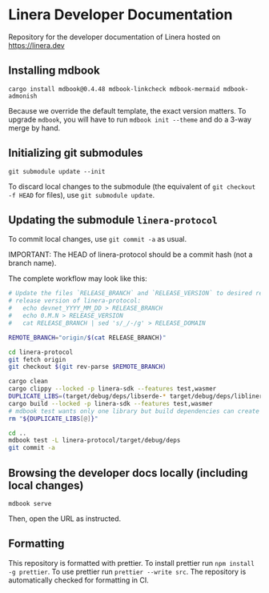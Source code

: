 # Linera Developer Documentation

Repository for the developer documentation of Linera hosted on https://linera.dev

## Installing mdbook

```
cargo install mdbook@0.4.48 mdbook-linkcheck mdbook-mermaid mdbook-admonish
```

Because we override the default template, the exact version matters. To upgrade `mdbook`,
you will have to run `mdbook init --theme` and do a 3-way merge by hand.

## Initializing git submodules

```
git submodule update --init
```

To discard local changes to the submodule (the equivalent of `git checkout -f HEAD` for
files), use `git submodule update`.

## Updating the submodule `linera-protocol`

To commit local changes, use `git commit -a` as usual.

IMPORTANT: The HEAD of linera-protocol should be a commit hash (not a branch name).

The complete workflow may look like this:

```bash
# Update the files `RELEASE_BRANCH` and `RELEASE_VERSION` to desired release branch and
# release version of linera-protocol:
#   echo devnet_YYYY_MM_DD > RELEASE_BRANCH
#   echo 0.M.N > RELEASE_VERSION
#   cat RELEASE_BRANCH | sed 's/_/-/g' > RELEASE_DOMAIN

REMOTE_BRANCH="origin/$(cat RELEASE_BRANCH)"

cd linera-protocol
git fetch origin
git checkout $(git rev-parse $REMOTE_BRANCH)

cargo clean
cargo clippy --locked -p linera-sdk --features test,wasmer
DUPLICATE_LIBS=(target/debug/deps/libserde-* target/debug/deps/liblinera_sdk-*)
cargo build --locked -p linera-sdk --features test,wasmer
# mdbook test wants only one library but build dependencies can create duplicates.
rm "${DUPLICATE_LIBS[@]}"

cd ..
mdbook test -L linera-protocol/target/debug/deps
git commit -a
```

## Browsing the developer docs locally (including local changes)

```
mdbook serve
```
Then, open the URL as instructed.

## Formatting

This repository is formatted with prettier. To install prettier run `npm install -g
prettier`. To use prettier run `prettier --write src`. The repository is automatically
checked for formatting in CI.

